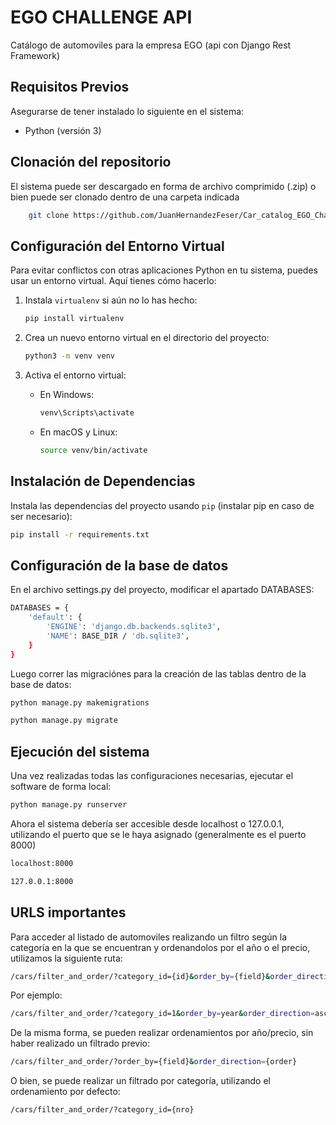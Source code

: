 # EGO CHALLENGE API

Catálogo de automoviles para la empresa EGO (api con Django Rest Framework)

## Requisitos Previos

Asegurarse de tener instalado lo siguiente en el sistema:

- Python (versión 3)

## Clonación del repositorio

El sistema puede ser descargado en forma de archivo comprimido (.zip) o bien puede ser clonado dentro de una carpeta indicada

```bash
    git clone https://github.com/JuanHernandezFeser/Car_catalog_EGO_Challenge.git .
```

## Configuración del Entorno Virtual

Para evitar conflictos con otras aplicaciones Python en tu sistema, puedes usar un entorno virtual. Aquí tienes cómo hacerlo:

1. Instala `virtualenv` si aún no lo has hecho:
    ```bash
    pip install virtualenv
    ```

2. Crea un nuevo entorno virtual en el directorio del proyecto:
    ```bash
    python3 -m venv venv
    ```

3. Activa el entorno virtual:
    - En Windows:
        ```bash
        venv\Scripts\activate
        ```
    - En macOS y Linux:
        ```bash
        source venv/bin/activate
        ```

## Instalación de Dependencias

Instala las dependencias del proyecto usando `pip` (instalar pip en caso de ser necesario):

```bash
pip install -r requirements.txt
```

## Configuración de la base de datos

En el archivo settings.py del proyecto, modificar el apartado DATABASES:

```bash
DATABASES = {
    'default': {
        'ENGINE': 'django.db.backends.sqlite3',
        'NAME': BASE_DIR / 'db.sqlite3',
    }
}
```

Luego correr las migraciónes para la creación de las tablas dentro de la base de datos:

```bash
python manage.py makemigrations

python manage.py migrate
```

## Ejecución del sistema

Una vez realizadas todas las configuraciones necesarias, ejecutar el software de forma local:

```bash
python manage.py runserver
```

Ahora el sistema debería ser accesible desde localhost o 127.0.0.1, utilizando el puerto que se le haya asignado (generalmente es el puerto 8000)

```bash
localhost:8000

127.0.0.1:8000
```

## URLS importantes

Para acceder al listado de automoviles realizando un filtro según la categoría en la que se encuentran y ordenandolos por el año o el precio, utilizamos la siguiente ruta:

```bash
/cars/filter_and_order/?category_id={id}&order_by={field}&order_direction={order}
```

Por ejemplo:

```bash
/cars/filter_and_order/?category_id=1&order_by=year&order_direction=asc
```

De la misma forma, se pueden realizar ordenamientos por año/precio, sin haber realizado un filtrado previo:

```bash
/cars/filter_and_order/?order_by={field}&order_direction={order}
```

O bien, se puede realizar un filtrado por categoría, utilizando el ordenamiento por defecto:

```bash
/cars/filter_and_order/?category_id={nro}
```
